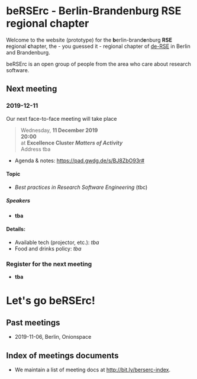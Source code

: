 # beRSErc - Berlin-Brandenburg RSE regional chapter

Welcome to the website (prototype) for the **b**erlin-brand**e**nburg **RSE** **r**egional **c**hapter, the - you guessed it - regional chapter of [de-RSE](https://de-rse.org) in Berlin and Brandenburg.

beRSErc is an open group of people from the area who care about research software.

## Next meeting

### 2019-12-11


Our next face-to-face meeting will take place

> Wednesday, **11 December 2019**  
> **20:00**  
> at **Excellence Cluster *Matters of Activity***  
> Address tba

- Agenda & notes: <https://pad.gwdg.de/s/BJ8ZbO93r#>

#### Topic

- *Best practices in Research Software Engineering* (tbc)

##### Speakers

- **tba**

#### Details: 

- Available tech (projector, etc.): *tba*
- Food and drinks policy: *tba*

### Register for the next meeting

- **tba**

# **Let's go beRSErc!**

## Past meetings

- 2019-11-06, Berlin, Onionspace

## Index of meetings documents

- We maintain a list of meeting docs at <http://bit.ly/berserc-index>.